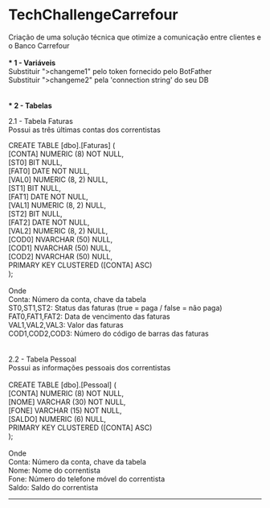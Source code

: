 
# TechChallengeCarrefour
Criação de uma solução técnica que otimize a comunicação entre clientes e o Banco Carrefour
<br>
<br>
<b>* 1   - Variáveis</b><br>
Substituir ">changeme1" pelo token fornecido pelo BotFather<br>
Substituir ">changeme2" pela 'connection string' do seu DB<br>
<br>
<br>
<b>* 2   - Tabelas</b><br>

2.1 - Tabela Faturas<br>
Possui as três últimas contas dos correntistas<br>

CREATE TABLE [dbo].[Faturas] (<br>
    [CONTA] NUMERIC (8)    NOT NULL,<br>
    [ST0]   BIT            NULL,<br>
    [FAT0]  DATE           NOT NULL,<br>
    [VAL0]  NUMERIC (8, 2) NULL,<br>
    [ST1]   BIT            NULL,<br>
    [FAT1]  DATE           NOT NULL,<br>
    [VAL1]  NUMERIC (8, 2) NULL,<br>
    [ST2]   BIT            NULL,<br>
    [FAT2]  DATE           NOT NULL,<br>
    [VAL2]  NUMERIC (8, 2) NULL,<br>
    [COD0]  NVARCHAR (50)  NULL,<br>
    [COD1]  NVARCHAR (50)  NULL,<br>
    [COD2]  NVARCHAR (50)  NULL,<br>
    PRIMARY KEY CLUSTERED ([CONTA] ASC)<br>
);<br>
<br>
Onde<br>
Conta: Número da conta, chave da tabela<br>
ST0,ST1,ST2: Status das faturas (true = paga / false = não paga)<br>
FAT0,FAT1,FAT2: Data de vencimento das faturas<br>
VAL1,VAL2,VAL3: Valor das faturas<br>
COD1,COD2,COD3: Número do código de barras das faturas<br>
<br>
<br>
2.2 - Tabela Pessoal<br>
Possui as informações pessoais dos correntistas<br>
<br>
CREATE TABLE [dbo].[Pessoal] (<br>
    [CONTA] NUMERIC (8)  NOT NULL,<br>
    [NOME]  VARCHAR (30) NOT NULL,<br>
    [FONE]  VARCHAR (15) NOT NULL,<br>
    [SALDO] NUMERIC (6)  NULL,<br>
    PRIMARY KEY CLUSTERED ([CONTA] ASC)<br>
);<br>
<br>
Onde<br>
Conta: Número da conta, chave da tabela<br>
Nome: Nome do correntista<br>
Fone: Número do telefone móvel do correntista<br>
Saldo: Saldo do correntista<br>

-----------------------------------------------------------------------------------------


